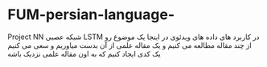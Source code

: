 # FUM-persian-language-
Project NN
شبکه عصبی LSTM در کاربرد های داده های ویدئوی
در اینجا یک موضوع رو از چند مقاله مطالعه می کنیم و یک مقاله علمی از آن بدست میاوریم و سعی می کنیم یک کدی ایجاد کنیم که به اون مقاله علمی نزدیک باشه
